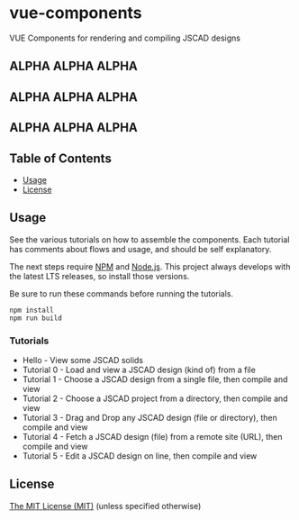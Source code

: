 # vue-components

VUE Components for rendering and compiling JSCAD designs

## ALPHA ALPHA ALPHA
## ALPHA ALPHA ALPHA
## ALPHA ALPHA ALPHA

## Table of Contents
- [Usage](#usage)
- [License](#license)

## Usage

See the various tutorials on how to assemble the components.
Each tutorial has comments about flows and usage, and should be self explanatory.

The next steps require [NPM](https://www.npmjs.com/) and [Node.js](https://nodejs.org).
This project always develops with the latest LTS releases, so install those versions.

Be sure to run these commands before running the tutorials.
```
npm install
npm run build
```

### Tutorials
- Hello - View some JSCAD solids
- Tutorial 0 - Load and view a JSCAD design (kind of) from a file
- Tutorial 1 - Choose a JSCAD design from a single file, then compile and view
- Tutorial 2 - Choose a JSCAD project from a directory, then compile and view
- Tutorial 3 - Drag and Drop any JSCAD design (file or directory), then compile and view
- Tutorial 4 - Fetch a JSCAD design (file) from a remote site (URL), then compile and view
- Tutorial 5 - Edit a JSCAD design on line, then compile and view

## License

[The MIT License (MIT)](https://github.com/jscad/OpenJSCAD.org/blob/master/LICENSE)
(unless specified otherwise)
